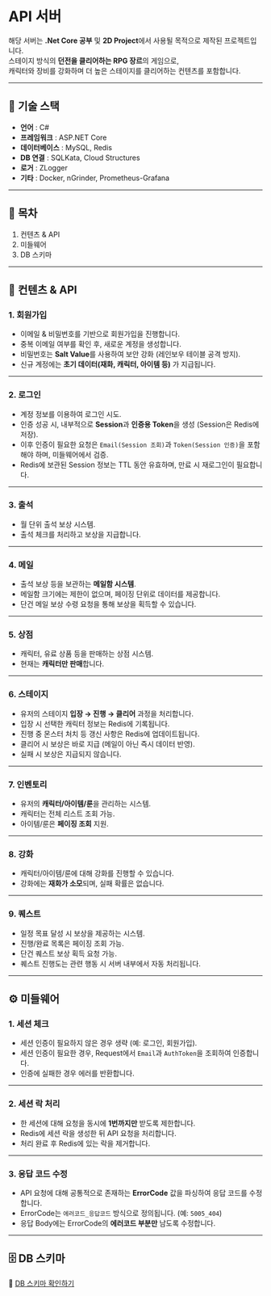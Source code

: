 # API 서버

해당 서버는 **.Net Core 공부** 및 **2D Project**에서 사용될 목적으로 제작된 프로젝트입니다.  
스테이지 방식의 **던전을 클리어하는 RPG 장르**의 게임으로,  
캐릭터와 장비를 강화하며 더 높은 스테이지를 클리어하는 컨텐츠를 포함합니다.

---

## 🚀 기술 스택
- **언어** : C#
- **프레임워크** : ASP.NET Core
- **데이터베이스** : MySQL, Redis
- **DB 연결** : SQLKata, Cloud Structures
- **로거** : ZLogger
- **기타** : Docker, nGrinder, Prometheus-Grafana

---

## 📑 목차
1. 컨텐츠 & API
2. 미들웨어
3. DB 스키마

---

## 📌 컨텐츠 & API

### 1. 회원가입
- 이메일 & 비밀번호를 기반으로 회원가입을 진행합니다.  
- 중복 이메일 여부를 확인 후, 새로운 계정을 생성합니다.  
- 비밀번호는 **Salt Value**를 사용하여 보안 강화 (레인보우 테이블 공격 방지).  
- 신규 계정에는 **초기 데이터(재화, 캐릭터, 아이템 등)** 가 지급됩니다.  

---

### 2. 로그인
- 계정 정보를 이용하여 로그인 시도.  
- 인증 성공 시, 내부적으로 **Session**과 **인증용 Token**을 생성 (Session은 Redis에 저장).  
- 이후 인증이 필요한 요청은 `Email(Session 조회)`과 `Token(Session 인증)`을 포함해야 하며, 미들웨어에서 검증.  
- Redis에 보관된 Session 정보는 TTL 동안 유효하며, 만료 시 재로그인이 필요합니다.  

---

### 3. 출석 
- 월 단위 출석 보상 시스템.  
- 출석 체크를 처리하고 보상을 지급합니다.  

---

### 4. 메일
- 출석 보상 등을 보관하는 **메일함 시스템**.  
- 메일함 크기에는 제한이 없으며, 페이징 단위로 데이터를 제공합니다.  
- 단건 메일 보상 수령 요청을 통해 보상을 획득할 수 있습니다.  

---

### 5. 상점
- 캐릭터, 유료 상품 등을 판매하는 상점 시스템.  
- 현재는 **캐릭터만 판매**합니다.  

---

### 6. 스테이지
- 유저의 스테이지 **입장 → 진행 → 클리어** 과정을 처리합니다.  
- 입장 시 선택한 캐릭터 정보는 Redis에 기록됩니다.  
- 진행 중 몬스터 처치 등 갱신 사항은 Redis에 업데이트됩니다.  
- 클리어 시 보상은 바로 지급 (메일이 아닌 즉시 데이터 반영).  
- 실패 시 보상은 지급되지 않습니다.  

---

### 7. 인벤토리
- 유저의 **캐릭터/아이템/룬**을 관리하는 시스템.  
- 캐릭터는 전체 리스트 조회 가능.  
- 아이템/룬은 **페이징 조회** 지원.  

---

### 8. 강화
- 캐릭터/아이템/룬에 대해 강화를 진행할 수 있습니다.  
- 강화에는 **재화가 소모**되며, 실패 확률은 없습니다.  

---

### 9. 퀘스트
- 일정 목표 달성 시 보상을 제공하는 시스템.  
- 진행/완료 목록은 페이징 조회 가능.  
- 단건 퀘스트 보상 획득 요청 가능.  
- 퀘스트 진행도는 관련 행동 시 서버 내부에서 자동 처리됩니다.  

---

## ⚙️ 미들웨어

### 1. 세션 체크
- 세션 인증이 필요하지 않은 경우 생략 (예: 로그인, 회원가입).  
- 세션 인증이 필요한 경우, Request에서 `Email`과 `AuthToken`을 조회하여 인증합니다.  
- 인증에 실패한 경우 에러를 반환합니다.  

---

### 2. 세션 락 처리
- 한 세션에 대해 요청을 동시에 **1번까지만** 받도록 제한합니다.  
- Redis에 세션 락을 생성한 뒤 API 요청을 처리합니다.  
- 처리 완료 후 Redis에 있는 락을 제거합니다.  

---

### 3. 응답 코드 수정
- API 요청에 대해 공통적으로 존재하는 **ErrorCode** 값을 파싱하여 응답 코드를 수정합니다.  
- ErrorCode는 `에러코드_응답코드` 방식으로 정의됩니다. (예: `5005_404`)  
- 응답 Body에는 ErrorCode의 **에러코드 부분만** 남도록 수정합니다.  

---

## 🗄️ DB 스키마
📂 [DB 스키마 확인하기](스키마.md)
